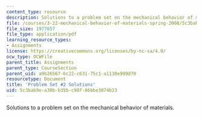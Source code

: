 ```yaml
---
content_type: resource
description: Solutions to a problem set on the mechanical behavior of materials.
file: /courses/3-22-mechanical-behavior-of-materials-spring-2008/5c3bab9ea30bb35bc98f86bbe3074b23_sol2.pdf
file_size: 1977657
file_type: application/pdf
learning_resource_types:
- Assignments
license: https://creativecommons.org/licenses/by-nc-sa/4.0/
ocw_type: OCWFile
parent_title: Assignments
parent_type: CourseSection
parent_uid: a9b26567-6c22-c631-75c1-a1130e999870
resourcetype: Document
title: 'Problem Set #2 Solutions'
uid: 5c3bab9e-a30b-b35b-c98f-86bbe3074b23
---
```

Solutions to a problem set on the mechanical behavior of materials.